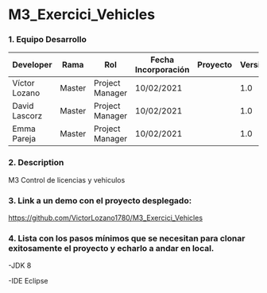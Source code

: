 # M3_Exercici_Vehicles

### 1. Equipo Desarrollo
|Developer	| Rama | Rol | Fecha Incorporación | Proyecto	| Versión|
| ------------ | ------------ | ------------ | ------------ | ------------ | ------------ |
|Víctor Lozano |	Master	| Project Manager	| 10/02/2021 | | 1.0|
|David Lascorz |  Master  | Project Manager	| 10/02/2021 | | 1.0|
|Emma Pareja |  Master  | Project Manager	| 10/02/2021 | | 1.0|
### 2. Description
M3 Control  de licencias y vehiculos
### 3. Link a un demo con el proyecto desplegado:
https://github.com/VictorLozano1780/M3_Exercici_Vehicles
### 4. Lista con los pasos mínimos que se necesitan para clonar exitosamente el proyecto y echarlo a andar en local.
-JDK 8

-IDE Eclipse
